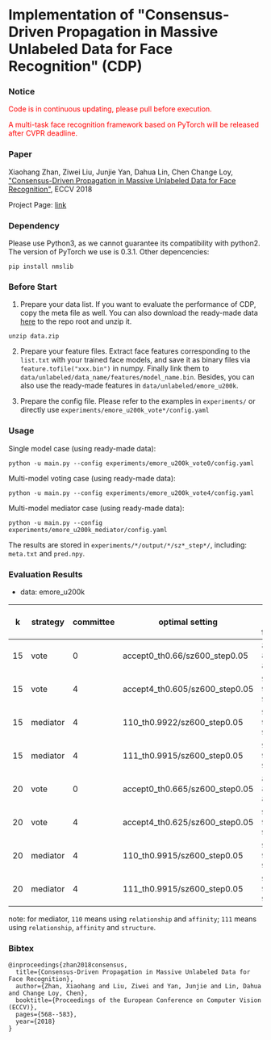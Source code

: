 # Implementation of "Consensus-Driven Propagation in Massive Unlabeled Data for Face Recognition" (CDP)

### Notice
<span style="color:red">Code is in continuous updating, please pull before execution.</span>

<span style="color:red">A multi-task face recognition framework based on PyTorch will be released after CVPR deadline.</span>

### Paper

Xiaohang Zhan, Ziwei Liu, Junjie Yan, Dahua Lin, Chen Change Loy, ["Consensus-Driven Propagation in Massive Unlabeled Data for Face Recognition"](http://openaccess.thecvf.com/content_ECCV_2018/papers/Xiaohang_Zhan_Consensus-Driven_Propagation_in_ECCV_2018_paper.pdf), ECCV 2018

Project Page:
[link](http://mmlab.ie.cuhk.edu.hk/projects/CDP/)

### Dependency
Please use Python3, as we cannot guarantee its compatibility with python2. The version of PyTorch we use is 0.3.1. Other depencencies:
```
pip install nmslib
```

### Before Start
1. Prepare your data list. If you want to evaluate the performance of CDP, copy the meta file as well. You can also download the ready-made data [here](https://drive.google.com/open?id=1Pke9zLf8f4TCzurp7DA17MhJbE5UD5Zl) to the repo root and unzip it.
```
unzip data.zip
```
2. Prepare your feature files. Extract face features corresponding to the `list.txt` with your trained face models, and save it as binary files via `feature.tofile("xxx.bin")` in numpy. Finally link them to `data/unlabeled/data_name/features/model_name.bin`. Besides, you can also use the ready-made features in `data/unlabeled/emore_u200k`.

3. Prepare the config file. Please refer to the examples in `experiments/` or directly use `experiments/emore_u200k_vote*/config.yaml`

### Usage
Single model case (using ready-made data):
```
python -u main.py --config experiments/emore_u200k_vote0/config.yaml
```
Multi-model voting case (using ready-made data):
```
python -u main.py --config experiments/emore_u200k_vote4/config.yaml
```
Multi-model mediator case (using ready-made data):
```
python -u main.py --config experiments/emore_u200k_mediator/config.yaml
```
The results are stored in `experiments/*/output/*/sz*_step*/`, including: `meta.txt` and `pred.npy`.

### Evaluation Results
* data: emore_u200k

| k  | strategy | committee | optimal setting                | prec, recall, fscore |
|----|----------|-----------|--------------------------------|----------------------|
| 15 | vote     |     0     | accept0_th0.66/sz600_step0.05  | 89.35, 88.98, 89.16  |
| 15 | vote     |     4     | accept4_th0.605/sz600_step0.05 | 92.87, 92.91, 92.89  |
| 15 | mediator |     4     | 110_th0.9922/sz600_step0.05    | 94.45, 92.56, 93.49  |
| 15 | mediator |     4     | 111_th0.9915/sz600_step0.05    | 96.46, 95.20, 95.83  |
| 20 | vote     |     0     | accept0_th0.665/sz600_step0.05 | 89.88, 88.16, 89.01  |
| 20 | vote     |     4     | accept4_th0.625/sz600_step0.05 | 92.23, 92.90, 92.56  |
| 20 | mediator |     4     | 110_th0.9915/sz600_step0.05    | 92.97, 92.82, 92.90  |
| 20 | mediator |     4     | 111_th0.9915/sz600_step0.05    | 96.30, 95.65, 95.97  |

note: for mediator, `110` means using `relationship` and `affinity`; `111` means using `relationship`, `affinity` and `structure`.

### Bibtex
```
@inproceedings{zhan2018consensus,
  title={Consensus-Driven Propagation in Massive Unlabeled Data for Face Recognition},
  author={Zhan, Xiaohang and Liu, Ziwei and Yan, Junjie and Lin, Dahua and Change Loy, Chen},
  booktitle={Proceedings of the European Conference on Computer Vision (ECCV)},
  pages={568--583},
  year={2018}
}
```
